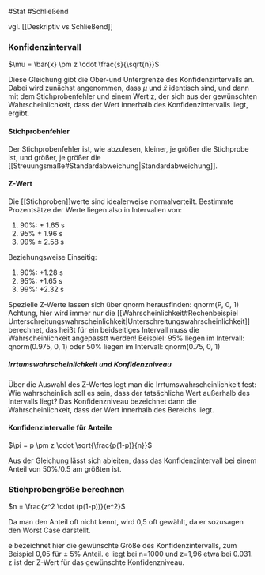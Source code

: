 #Stat #Schließend 

vgl. [[Deskriptiv vs Schließend]]

### Konfidenzintervall

$\mu = \bar{x} \pm z \cdot \frac{s}{\sqrt{n}}$

Diese Gleichung gibt die Ober-und Untergrenze des Konfidenzintervalls an. Dabei wird zunächst angenommen, dass $\mu$ und $\bar{x}$ identisch sind, und dann mit dem Stichprobenfehler und einem Wert z, der sich aus der gewünschten Wahrscheinlichkeit, dass der Wert innerhalb des Konfidenzintervalls liegt, ergibt.

#### Stichprobenfehler

Der Stichprobenfehler ist, wie abzulesen, kleiner, je größer die Stichprobe ist, und größer, je größer die [[Streuungsmaße#Standardabweichung|Standardabweichung]].

#### Z-Wert

Die [[Stichproben]]werte sind idealerweise normalverteilt. Bestimmte Prozentsätze der Werte liegen also in Intervallen von:

1. 90%: $\pm$ 1.65 s
2. 95% $\pm$ 1.96 s
3. 99% $\pm$ 2.58 s

Beziehungsweise Einseitig:

1. 90%: +1.28 s
2. 95%: +1.65 s
3. 99%: +2.32 s

Spezielle Z-Werte lassen sich über qnorm herausfinden:
qnorm(P, 0, 1)
Achtung, hier wird immer nur die [[Wahrscheinlichkeit#Rechenbeispiel Unterschreitungswahrscheinlichkeit|Unterschreitungswahrscheinlichkeit]] berechnet, das heißt für ein beidseitiges Intervall muss die Wahrscheinlichkeit angepasstt werden!
Beispiel: 95% liegen im Intervall: qnorm(0.975, 0, 1) oder 50% liegen im Intervall: qnorm(0.75, 0, 1)

##### Irrtumswahrscheinlichkeit und Konfidenzniveau

Über die Auswahl des Z-Wertes legt man die Irrtumswahrscheinlichkeit fest: Wie wahrscheinlich soll es sein, dass der tatsächliche Wert außerhalb des Intervalls liegt? Das Konfidenzniveau bezeichnet dann die Wahrscheinlichkeit, dass der Wert innerhalb des Bereichs liegt.

#### Konfidenzintervalle für Anteile

$\pi = p \pm z \cdot \sqrt{\frac{p(1-p)}{n}}$

Aus der Gleichung lässt sich ableiten, dass das Konfidenzintervall bei einem Anteil von 50%/0.5 am größten ist. 

### Stichprobengröße berechnen

$n = \frac{z^2 \cdot (p(1-p))}{e^2}$

Da man den Anteil oft nicht kennt, wird 0,5 oft gewählt, da er sozusagen den Worst Case darstellt.  

e bezeichnet hier die gewünschte Größe des Konfidenzintervalls, zum Beispiel 0,05 für $\pm$ 5% Anteil. e liegt bei n=1000 und z=1,96 etwa bei 0.031. z ist der Z-Wert für das gewünschte Konfidenzniveau.

